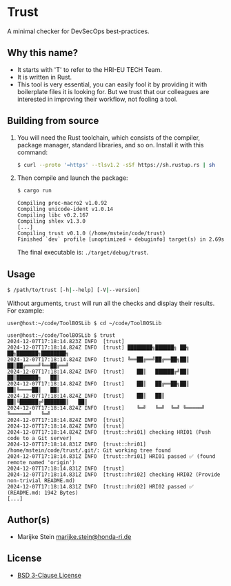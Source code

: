 # Trust

A minimal checker for DevSecOps best-practices.

## Why this name?

* It starts with 'T' to refer to the HRI-EU TECH Team.
* It is written in Rust.
* This tool is very essential, you can easily fool it by providing
  it with boilerplate files it is looking for. But we trust that our colleagues
  are interested in improving their workflow, not fooling a tool.

## Building from source

1. You will need the Rust toolchain, which consists of the compiler, package
   manager, standard libraries, and so on. Install it with this command:
   ```bash
   $ curl --proto '=https' --tlsv1.2 -sSf https://sh.rustup.rs | sh
   ```
2. Then compile and launch the package:
   ```bash
   $ cargo run
   ```
   ```
   Compiling proc-macro2 v1.0.92
   Compiling unicode-ident v1.0.14
   Compiling libc v0.2.167
   Compiling shlex v1.3.0
   [...]
   Compiling trust v0.1.0 (/home/mstein/code/trust)
   Finished `dev` profile [unoptimized + debuginfo] target(s) in 2.69s
   ```
   The final executable is: `./target/debug/trust`.

## Usage

```bash
$ /path/to/trust [-h|--help] [-V|--version]
```

Without arguments, `trust` will run all the checks and display their results.
For example:
```
user@host:~/code/ToolBOSLib $ cd ~/code/ToolBOSLib

user@host:~/code/ToolBOSLib $ trust
2024-12-07T17:18:14.823Z INFO  [trust]
2024-12-07T17:18:14.824Z INFO  [trust] ████████╗██████╗ ██╗   ██╗███████╗████████╗
2024-12-07T17:18:14.824Z INFO  [trust] ╚══██╔══╝██╔══██╗██║   ██║██╔════╝╚══██╔══╝
2024-12-07T17:18:14.824Z INFO  [trust]    ██║   ██████╔╝██║   ██║███████╗   ██║
2024-12-07T17:18:14.824Z INFO  [trust]    ██║   ██╔══██╗██║   ██║╚════██║   ██║
2024-12-07T17:18:14.824Z INFO  [trust]    ██║   ██║  ██║╚██████╔╝███████║   ██║
2024-12-07T17:18:14.824Z INFO  [trust]    ╚═╝   ╚═╝  ╚═╝ ╚═════╝ ╚══════╝   ╚═╝
2024-12-07T17:18:14.824Z INFO  [trust]
2024-12-07T17:18:14.824Z INFO  [trust]
2024-12-07T17:18:14.824Z INFO  [trust::hri01] checking HRI01 (Push code to a Git server)
2024-12-07T17:18:14.831Z INFO  [trust::hri01] /home/mstein/code/trust/.git/: Git working tree found
2024-12-07T17:18:14.831Z INFO  [trust::hri01] HRI01 passed ✅ (found remote named 'origin')
2024-12-07T17:18:14.831Z INFO  [trust]
2024-12-07T17:18:14.831Z INFO  [trust::hri02] checking HRI02 (Provide non-trivial README.md)
2024-12-07T17:18:14.831Z INFO  [trust::hri02] HRI02 passed ✅ (README.md: 1942 Bytes)
[...]
```

## Author(s)

* Marijke Stein <marijke.stein@honda-ri.de>

## License

* [BSD 3-Clause License](LICENSE)

